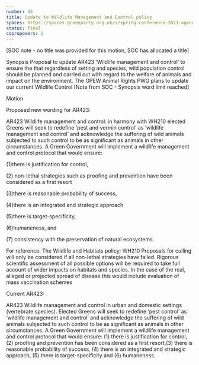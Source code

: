 ```yaml
---
number: 43
title: Update to Wildlife Management and Control policy
spaces: https://spaces.greenparty.org.uk/s/spring-conference-2021-agenda-forum2/?contentId=77206
status: final
coproposers: 1
---
```

[SOC note - no title was provided for this motion, SOC has allocated a title]


Synopsis
Proposal to update AR423 ‘Wildlife management and control’ to ensure the that regardless of setting and species, wild population control should be planned and carried out with regard to the welfare of animals and impact on the environment.
The GPEW Animal Rights PWG plans to update our current Wildlife Control [Note from SOC - Synopsis word limit reached]


Motion


Proposed new wording for AR423:


AR423 Wildlife management and control: in harmony with WH210 elected Greens will seek to redefine ‘pest and vermin control’ as ‘wildlife management and control’ and acknowledge the suffering of wild animals subjected to such control to be as significant as animals in other circumstances. A Green Government will implement a wildlife management and control protocol that would ensure:


(1)there is justification for control,


(2) non-lethal strategies such as proofing and prevention have been considered as a first resort


(3)there is reasonable probability of success,


(4)there is an integrated and strategic approach


(5)there is target-specificity,


(6)humaneness, and


(7) consistency with the preservation of natural ecosystems.


For reference: The Wildlife and Habitats policy; WH210 Proposals for culling will only be considered if all non-lethal strategies have failed. Rigorous scientific assessment of all possible options will be required to take full account of wider impacts on habitats and species. In the case of the real, alleged or projected spread of disease this would include evaluation of mass vaccination schemes


Current AR423:


AR423 Wildlife management and control in urban and domestic settings (vertebrate species). Elected Greens will seek to redefine ‘pest control’ as ‘wildlife management and control’ and acknowledge the suffering of wild animals subjected to such control to be as significant as animals in other circumstances. A Green Government will implement a wildlife management and control protocol that would ensure: (1) there is justification for control, (2) proofing and prevention has been considered as a first resort,(3) there is reasonable probability of success, (4) there is an integrated and strategic approach, (5) there is target-specificity and (6) humaneness.

